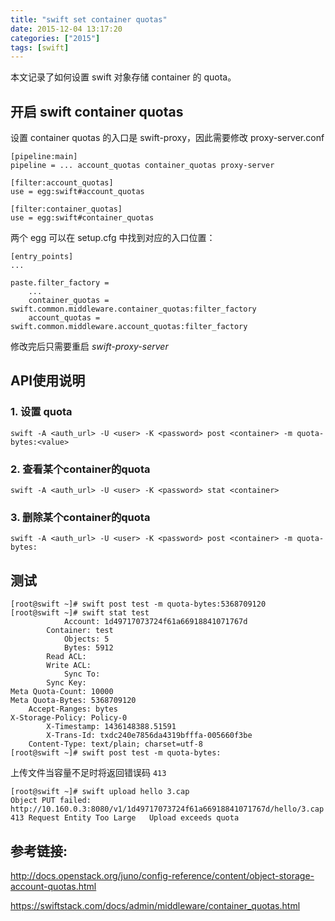 ```yaml
---
title: "swift set container quotas"
date: 2015-12-04 13:17:20
categories: ["2015"]
tags: [swift]
---
```


本文记录了如何设置 swift 对象存储 container 的 quota。

## 开启 swift container quotas

设置 container quotas 的入口是 swift-proxy，因此需要修改 proxy-server.conf

```
[pipeline:main]
pipeline = ... account_quotas container_quotas proxy-server

[filter:account_quotas]
use = egg:swift#account_quotas

[filter:container_quotas]
use = egg:swift#container_quotas
```

两个 egg 可以在 setup.cfg 中找到对应的入口位置：

```
[entry_points]
...

paste.filter_factory =
    ...
    container_quotas = swift.common.middleware.container_quotas:filter_factory
    account_quotas = swift.common.middleware.account_quotas:filter_factory

```

修改完后只需要重启 *swift-proxy-server*


## API使用说明

### 1. 设置 quota

```
swift -A <auth_url> -U <user> -K <password> post <container> -m quota-bytes:<value>
```

### 2. 查看某个container的quota

```
swift -A <auth_url> -U <user> -K <password> stat <container>
```

### 3. 删除某个container的quota

```
swift -A <auth_url> -U <user> -K <password> post <container> -m quota-bytes:
```

## 测试

```
[root@swift ~]# swift post test -m quota-bytes:5368709120
[root@swift ~]# swift stat test
            Account: 1d49717073724f61a66918841071767d
        Container: test
            Objects: 5
            Bytes: 5912
        Read ACL:
        Write ACL:
            Sync To:
        Sync Key:
Meta Quota-Count: 10000
Meta Quota-Bytes: 5368709120
    Accept-Ranges: bytes
X-Storage-Policy: Policy-0
        X-Timestamp: 1436148388.51591
        X-Trans-Id: txdc240e7856da4319bfffa-005660f3be
    Content-Type: text/plain; charset=utf-8
[root@swift ~]# swift post test -m quota-bytes:
```

上传文件当容量不足时将返回错误码 `413`

```
[root@swift ~]# swift upload hello 3.cap 
Object PUT failed: http://10.160.0.3:8080/v1/1d49717073724f61a66918841071767d/hello/3.cap 413 Request Entity Too Large   Upload exceeds quota
```

## 参考链接:

<http://docs.openstack.org/juno/config-reference/content/object-storage-account-quotas.html>

<https://swiftstack.com/docs/admin/middleware/container_quotas.html>
